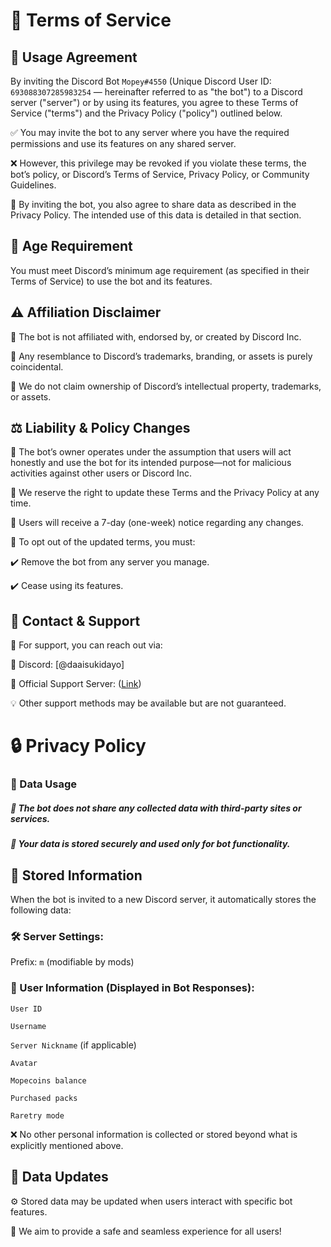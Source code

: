 # 📜 Terms of Service

## 🔹 Usage Agreement
By inviting the Discord Bot `Mopey#4550` (Unique Discord User ID: `693088307285983254` — hereinafter referred to as "the bot") to a Discord server ("server") or by using its features, you agree to these Terms of Service ("terms") and the Privacy Policy ("policy") outlined below.

✅ You may invite the bot to any server where you have the required permissions and use its features on any shared server.

❌ However, this privilege may be revoked if you violate these terms, the bot’s policy, or Discord’s Terms of Service, Privacy Policy, or Community Guidelines.

📌 By inviting the bot, you also agree to share data as described in the Privacy Policy. The intended use of this data is detailed in that section.

## 🛑 Age Requirement

 You must meet Discord’s minimum age requirement (as specified in their Terms of Service) to use the bot and its features.

## ⚠️ Affiliation Disclaimer
🔹 The bot is not affiliated with, endorsed by, or created by Discord Inc.

🔹 Any resemblance to Discord’s trademarks, branding, or assets is purely coincidental.

🔹 We do not claim ownership of Discord’s intellectual property, trademarks, or assets.

## ⚖️ Liability & Policy Changes

🔸 The bot’s owner operates under the assumption that users will act honestly and use the bot for its intended purpose—not for malicious activities against other users or Discord Inc.

🔄 We reserve the right to update these Terms and the Privacy Policy at any time. 

📢 Users will receive a 7-day (one-week) notice regarding any changes.


📌 To opt out of the updated terms, you must:

✔️ Remove the bot from any server you manage.

✔️ Cease using its features.

## 📩 Contact & Support
📝 For support, you can reach out via:

📌 Discord: [@daaisukidayo]

📌 Official Support Server: ([Link](https://discord.gg/FE4dqGD))

💡 Other support methods may be available but are not guaranteed.


# 🔒 Privacy Policy
### 🔹 Data Usage
##### 🔸 The bot does not share any collected data with third-party sites or services.
##### 🔸 Your data is stored securely and used only for bot functionality.

## 📁 Stored Information
When the bot is invited to a new Discord server, it automatically stores the following data:

### 🛠 Server Settings:

Prefix: `m` (modifiable by mods)

### 👤 User Information (Displayed in Bot Responses):

`User ID`

`Username`

`Server Nickname` (if applicable)

`Avatar`

`Mopecoins balance`

`Purchased packs`

`Raretry mode`

❌ No other personal information is collected or stored beyond what is explicitly mentioned above.

## 🔄 Data Updates
⚙️ Stored data may be updated when users interact with specific bot features.

🚀 We aim to provide a safe and seamless experience for all users!
